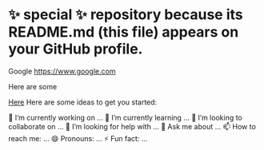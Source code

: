 # ✨ special ✨ repository because its README.md (this file) appears on your GitHub profile.
Google
https://www.google.com

Here are some

 <a href="https://www.google.com">Here</a> Here are some ideas to get you started:

🔭 I’m currently working on ...
🌱 I’m currently learning ...
👯 I’m looking to collaborate on ...
🤔 I’m looking for help with ...
💬 Ask me about ...
📫 How to reach me: ...
😄 Pronouns: ...
⚡ Fun fact: ...
